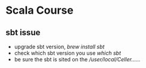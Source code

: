 # Scala Course

## sbt issue
* upgrade sbt version, *brew install sbt*
* check which sbt version you use *which sbt*
* be sure the sbt is sited on the */user/local/Celler......*

